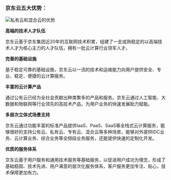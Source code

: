 
### 京东云五大优势：



![私有云和混合云的优势](https://github.com/jdcloudcom/cn/blob/baishi/image/whitepaper/%E7%A7%81%E6%9C%89%E5%92%8C%E6%B7%B7%E5%90%88.png)

**高端的技术人才队伍**

京东云基于京东集团近20年的互联网技术积累，组建了一支成熟稳定的以高端技术人才为核心主力的人才队伍，拥有一批云计算行业领军人才。

**完善的基础设施**

基于稳定可靠的基础设施，京东云以一流的技术和运维能力向用户提供安全、专业、稳定、便捷的云计算服务。

**丰富的云计算产品**

通过公有云已经为全社会贡献出种类繁多的产品和服务。京东云通过人工智能、大数据和物联网等行业领先的高技术产品，为用户业务的快速发展助力赋能。

**多层次立体式场景支持**

京东云通过功能丰富的标准产品提供IaaS、PaaS、SaaS等全栈式云计算服务，能够很好的支持公有云、私有云、专有云、混合云等多种场景，能够对外提供IDC业务、云计算业务、综合业务等全频段业务服务，还能提供快速的定制化开发。

**优质的服务体系**

京东云基于用户服务和通用技术服务等基础服务，以促进用户成功为理念，形成了基础稳固、技术先进、用户满意的层次化服务体系，客户服务更加专注、贴心，技术保障更加有力。
